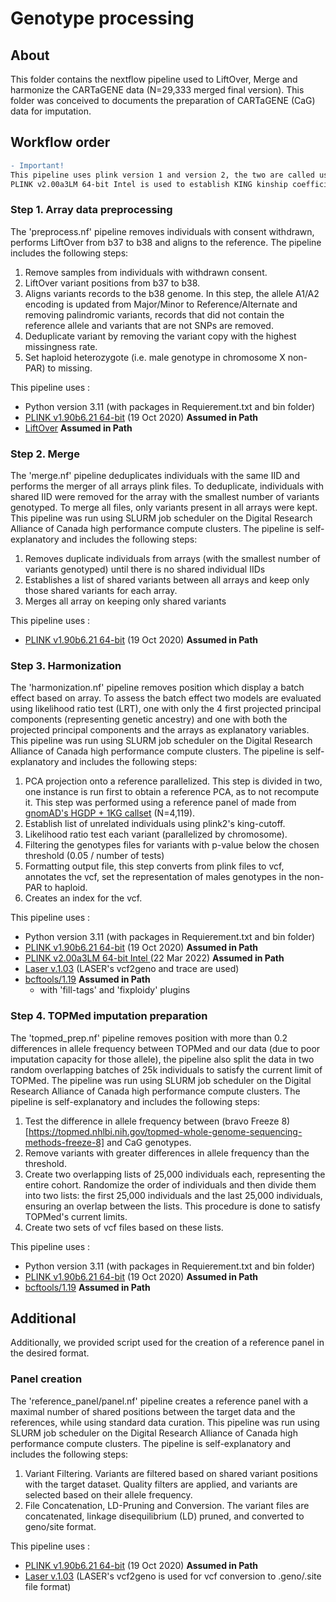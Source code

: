 
# Genotype processing 

## About

This folder contains the nextflow pipeline used to LiftOver, Merge and harmonize the CARTaGENE data (N=29,333 merged final version). This folder was conceived to documents the preparation of CARTaGENE (CaG) data for imputation. 

## Workflow order

```diff
- Important!
This pipeline uses plink version 1 and version 2, the two are called using plink and plink2 respectively. Importantly, they are not interchangeable.
PLINK v2.00a3LM 64-bit Intel is used to establish KING kinship coefficient for kinship cutoff in the 'harmonization.nf' pipeline. Otherwise plink v1.90b6.21 64-bit is used. 
```

### Step 1. Array data preprocessing
The 'preprocess.nf' pipeline removes individuals with consent withdrawn, performs LiftOver from b37 to b38 and aligns to the reference. The pipeline includes the following steps:

1) Remove samples from individuals with withdrawn consent.
2) LiftOver variant positions from b37 to b38.
3) Aligns variants records to the b38 genome. In this step, the allele A1/A2 encoding is updated from Major/Minor to Reference/Alternate and removing palindromic variants, records that did not contain the reference allele and variants that are not SNPs are removed.
4) Deduplicate variant by removing the variant copy with the highest missingness rate.
4) Set haploid heterozygote (i.e. male genotype in chromosome X non-PAR) to missing.

This pipeline uses :

- Python version 3.11 (with packages in Requierement.txt and bin folder)
- [PLINK v1.90b6.21 64-bit](https://www.cog-genomics.org/plink/) (19 Oct 2020) **Assumed in Path**
- [LiftOver](https://genome-store.ucsc.edu/) **Assumed in Path**

### Step 2. Merge

The 'merge.nf' pipeline deduplicates individuals with the same IID and performs the merger of all arrays plink files. To deduplicate, individuals with shared IID were removed for the array with the smallest number of variants genotyped. To merge all files, only variants present in all arrays were kept. This pipeline was run using SLURM job scheduler on the Digital Research Alliance of Canada high performance compute clusters. The pipeline is self-explanatory and includes the following steps:

1) Removes duplicate individuals from arrays (with the smallest number of variants genotyped) until there is no shared individual IIDs
2) Establishes a list of shared variants between all arrays and keep only those shared variants for each array.
3) Merges all array on keeping only shared variants

This pipeline uses :

- [PLINK v1.90b6.21 64-bit](https://www.cog-genomics.org/plink/) (19 Oct 2020) **Assumed in Path**

### Step 3. Harmonization

The 'harmonization.nf' pipeline removes position which display a batch effect based on array. To assess the batch effect two models are evaluated using likelihood ratio test (LRT), one with only the 4 first projected principal components (representing genetic ancestry) and one with both the projected principal components and the arrays as explanatory variables. This pipeline was run using SLURM job scheduler on the Digital Research Alliance of Canada high performance compute clusters. The pipeline is self-explanatory and includes the following steps:

1) PCA projection onto a reference parallelized. This step is divided in two, one instance is run first to obtain a reference PCA, as to not recompute it. This step was performed using a reference panel of made from [gnomAD's HGDP + 1KG callset](https://gnomad.broadinstitute.org/downloads#v3-hgdp-1kg) (N=4,119).
2) Establish list of unrelated individuals using plink2's king-cutoff.
3) Likelihood ratio test each variant (parallelized by chromosome). 
4) Filtering the genotypes files for variants with p-value below the chosen threshold (0.05 / number of tests)
5) Formatting output file, this step converts from plink files to vcf, annotates the vcf, set the representation of males genotypes in the non-PAR to haploid.
6) Creates an index for the vcf.

This pipeline uses :
- Python version 3.11 (with packages in Requierement.txt and bin folder)
- [PLINK v1.90b6.21 64-bit](https://www.cog-genomics.org/plink/) (19 Oct 2020) **Assumed in Path**
- [PLINK v2.00a3LM 64-bit Intel ](https://www.cog-genomics.org/plink/2.0/) (22 Mar 2022) **Assumed in Path** 
- [Laser v.1.03](https://csg.sph.umich.edu/chaolong/LASER/) (LASER's vcf2geno and trace are used)
- [bcftools/1.19](https://github.com/samtools/bcftools/releases/download/1.19/bcftools-1.19.tar.bz2) **Assumed in Path**
   - with 'fill-tags' and 'fixploidy' plugins

### Step 4. TOPMed imputation preparation 

The 'topmed_prep.nf' pipeline removes position with more than 0.2 differences in allele frequency between TOPMed and our data (due to poor imputation capacity for those allele), the pipeline also split the data in two random overlapping batches of 25k individuals to satisfy the current limit of TOPMed. The pipeline was run using SLURM job scheduler on the Digital Research Alliance of Canada high performance compute clusters.  The pipeline is self-explanatory and includes the following steps:

1) Test the difference in allele frequency between (bravo Freeze 8)[https://topmed.nhlbi.nih.gov/topmed-whole-genome-sequencing-methods-freeze-8] and CaG genotypes.
2) Remove variants with greater differences in allele frequency than the threshold.
3) Create two overlapping lists of 25,000 individuals each, representing the entire cohort. Randomize the order of individuals and then divide them into two lists: the first 25,000 individuals and the last 25,000 individuals, ensuring an overlap between the lists. This procedure is done to satisfy TOPMed's current limits.
5) Create two sets of vcf files based on these lists.

This pipeline uses :

- Python version 3.11 (with packages in Requierement.txt and bin folder)
- [PLINK v1.90b6.21 64-bit](https://www.cog-genomics.org/plink/) (19 Oct 2020) **Assumed in Path**
- [bcftools/1.19](https://github.com/samtools/bcftools/releases/download/1.19/bcftools-1.19.tar.bz2) **Assumed in Path**

## Additional

Additionally, we provided script used for the creation of a reference panel in the desired format.

### Panel creation
The 'reference_panel/panel.nf' pipeline creates a reference panel with a maximal number of shared positions between the target data and the references, while using standard data curation. This pipeline was run using SLURM job scheduler on the Digital Research Alliance of Canada high performance compute clusters. The pipeline is self-explanatory and includes the following steps:

1. Variant Filtering. Variants are filtered based on shared variant positions with the target dataset. Quality filters are applied, and variants are selected based on their allele frequency.
2. File Concatenation, LD-Pruning and Conversion. The variant files are concatenated, linkage disequilibrium (LD) pruned, and converted to geno/site format.

This pipeline uses :

- [PLINK v1.90b6.21 64-bit](https://www.cog-genomics.org/plink/) (19 Oct 2020) **Assumed in Path**
- [Laser v.1.03](https://csg.sph.umich.edu/chaolong/LASER/) (LASER's vcf2geno is used for vcf conversion to .geno/.site file format)
